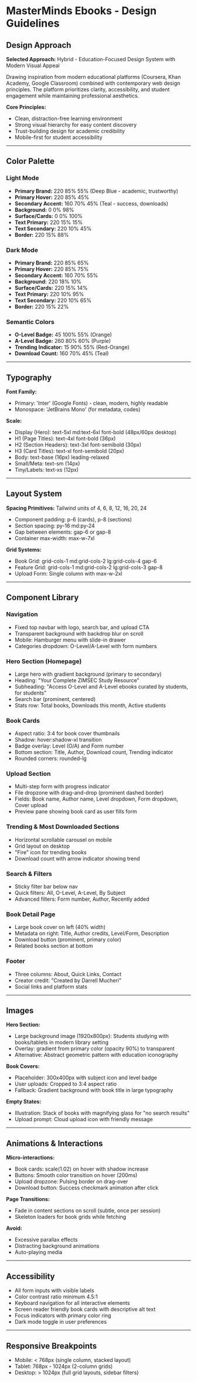 # MasterMinds Ebooks - Design Guidelines

## Design Approach

**Selected Approach:** Hybrid - Education-Focused Design System with Modern Visual Appeal

Drawing inspiration from modern educational platforms (Coursera, Khan Academy, Google Classroom) combined with contemporary web design principles. The platform prioritizes clarity, accessibility, and student engagement while maintaining professional aesthetics.

**Core Principles:**
- Clean, distraction-free learning environment
- Strong visual hierarchy for easy content discovery
- Trust-building design for academic credibility
- Mobile-first for student accessibility

---

## Color Palette

### Light Mode
- **Primary Brand:** 220 85% 55% (Deep Blue - academic, trustworthy)
- **Primary Hover:** 220 85% 45%
- **Secondary Accent:** 160 70% 45% (Teal - success, downloads)
- **Background:** 0 0% 98%
- **Surface/Cards:** 0 0% 100%
- **Text Primary:** 220 15% 15%
- **Text Secondary:** 220 10% 45%
- **Border:** 220 15% 88%

### Dark Mode
- **Primary Brand:** 220 85% 65%
- **Primary Hover:** 220 85% 75%
- **Secondary Accent:** 160 70% 55%
- **Background:** 220 18% 10%
- **Surface/Cards:** 220 15% 14%
- **Text Primary:** 220 10% 95%
- **Text Secondary:** 220 10% 65%
- **Border:** 220 15% 22%

### Semantic Colors
- **O-Level Badge:** 45 100% 55% (Orange)
- **A-Level Badge:** 260 80% 60% (Purple)
- **Trending Indicator:** 15 90% 55% (Red-Orange)
- **Download Count:** 160 70% 45% (Teal)

---

## Typography

**Font Family:**
- Primary: 'Inter' (Google Fonts) - clean, modern, highly readable
- Monospace: 'JetBrains Mono' (for metadata, codes)

**Scale:**
- Display (Hero): text-5xl md:text-6xl font-bold (48px/60px desktop)
- H1 (Page Titles): text-4xl font-bold (36px)
- H2 (Section Headers): text-3xl font-semibold (30px)
- H3 (Card Titles): text-xl font-semibold (20px)
- Body: text-base (16px) leading-relaxed
- Small/Meta: text-sm (14px)
- Tiny/Labels: text-xs (12px)

---

## Layout System

**Spacing Primitives:** Tailwind units of 4, 6, 8, 12, 16, 20, 24
- Component padding: p-6 (cards), p-8 (sections)
- Section spacing: py-16 md:py-24
- Gap between elements: gap-6 or gap-8
- Container max-width: max-w-7xl

**Grid Systems:**
- Book Grid: grid-cols-1 md:grid-cols-2 lg:grid-cols-4 gap-6
- Feature Grid: grid-cols-1 md:grid-cols-2 lg:grid-cols-3 gap-8
- Upload Form: Single column with max-w-2xl

---

## Component Library

### Navigation
- Fixed top navbar with logo, search bar, and upload CTA
- Transparent background with backdrop blur on scroll
- Mobile: Hamburger menu with slide-in drawer
- Categories dropdown: O-Level/A-Level with form numbers

### Hero Section (Homepage)
- Large hero with gradient background (primary to secondary)
- Heading: "Your Complete ZIMSEC Study Resource" 
- Subheading: "Access O-Level and A-Level ebooks curated by students, for students"
- Search bar (prominent, centered)
- Stats row: Total books, Downloads this month, Active students

### Book Cards
- Aspect ratio: 3:4 for book cover thumbnails
- Shadow: hover:shadow-xl transition
- Badge overlay: Level (O/A) and Form number
- Bottom section: Title, Author, Download count, Trending indicator
- Rounded corners: rounded-lg

### Upload Section
- Multi-step form with progress indicator
- File dropzone with drag-and-drop (prominent dashed border)
- Fields: Book name, Author name, Level dropdown, Form dropdown, Cover upload
- Preview pane showing book card as user fills form

### Trending & Most Downloaded Sections
- Horizontal scrollable carousel on mobile
- Grid layout on desktop
- "Fire" icon for trending books
- Download count with arrow indicator showing trend

### Search & Filters
- Sticky filter bar below nav
- Quick filters: All, O-Level, A-Level, By Subject
- Advanced filters: Form number, Author, Recently added

### Book Detail Page
- Large book cover on left (40% width)
- Metadata on right: Title, Author credits, Level/Form, Description
- Download button (prominent, primary color)
- Related books section at bottom

### Footer
- Three columns: About, Quick Links, Contact
- Creator credit: "Created by Darrell Mucheri"
- Social links and platform stats

---

## Images

**Hero Section:**
- Large background image (1920x800px): Students studying with books/tablets in modern library setting
- Overlay: gradient from primary color (opacity 90%) to transparent
- Alternative: Abstract geometric pattern with education iconography

**Book Covers:**
- Placeholder: 300x400px with subject icon and level badge
- User uploads: Cropped to 3:4 aspect ratio
- Fallback: Gradient background with book title in large typography

**Empty States:**
- Illustration: Stack of books with magnifying glass for "no search results"
- Upload prompt: Cloud upload icon with friendly message

---

## Animations & Interactions

**Micro-interactions:**
- Book cards: scale(1.02) on hover with shadow increase
- Buttons: Smooth color transition on hover (200ms)
- Upload dropzone: Pulsing border on drag-over
- Download button: Success checkmark animation after click

**Page Transitions:**
- Fade in content sections on scroll (subtle, once per session)
- Skeleton loaders for book grids while fetching

**Avoid:**
- Excessive parallax effects
- Distracting background animations
- Auto-playing media

---

## Accessibility

- All form inputs with visible labels
- Color contrast ratio minimum 4.5:1
- Keyboard navigation for all interactive elements
- Screen reader friendly book cards with descriptive alt text
- Focus indicators with primary color ring
- Dark mode toggle in user preferences

---

## Responsive Breakpoints

- Mobile: < 768px (single column, stacked layout)
- Tablet: 768px - 1024px (2-column grids)
- Desktop: > 1024px (full grid layouts, sidebar filters)